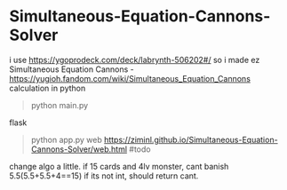 # Simultaneous-Equation-Cannons-Solver
i use https://ygoprodeck.com/deck/labrynth-506202#/ so i made ez Simultaneous Equation Cannons - https://yugioh.fandom.com/wiki/Simultaneous_Equation_Cannons calculation in python

> python main.py

flask 
> python app.py
web
>https://ziminl.github.io/Simultaneous-Equation-Cannons-Solver/web.html
#todo

change algo a little. if 15 cards and 4lv monster, cant banish 5.5(5.5+5.5+4==15) if its not int, should return cant. 

